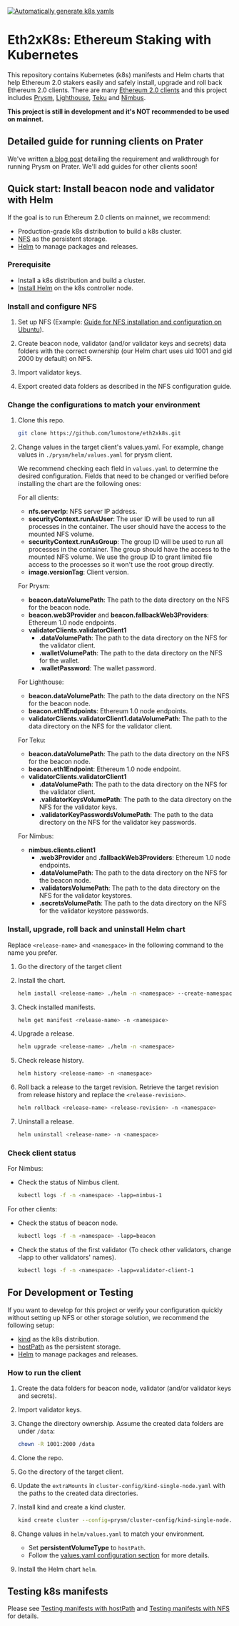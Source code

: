 [![Automatically generate k8s yamls](https://github.com/lumostone/eth2xk8s/actions/workflows/helm-yaml-generation.yml/badge.svg?branch=master)](https://github.com/lumostone/eth2xk8s/actions/workflows/helm-yaml-generation.yml)

# Eth2xK8s: Ethereum Staking with Kubernetes

This repository contains Kubernetes (k8s) manifests and Helm charts that help Ethereum 2.0 stakers easily and safely install, upgrade and roll back Ethereum 2.0 clients. There are many [Ethereum 2.0 clients](https://ethereum.org/en/eth2/get-involved/#clients) and this project includes [Prysm](https://github.com/prysmaticlabs/prysm), [Lighthouse](https://github.com/sigp/lighthouse), [Teku](https://github.com/ConsenSys/teku/) and [Nimbus](https://github.com/status-im/nimbus-eth2).

**This project is still in development and it's NOT recommended to be used on mainnet.**

## Detailed guide for running clients on Prater

We've written [a blog post](https://lumostone.com/en/posts/eth2-staking-with-k8s/) detailing the requirement and walkthrough for running Prysm on Prater. We'll add guides for other clients soon!

## Quick start: Install beacon node and validator with Helm

If the goal is to run Ethereum 2.0 clients on mainnet, we recommend:

- Production-grade k8s distribution to build a k8s cluster.
- [NFS](https://en.wikipedia.org/wiki/Network_File_System) as the persistent storage.
- [Helm](https://helm.sh/) to manage packages and releases.

### Prerequisite

- Install a k8s distribution and build a cluster.
- [Install Helm](https://helm.sh/docs/intro/install/) on the k8s controller node.

### Install and configure NFS

1. Set up NFS (Example: [Guide for NFS installation and configuration on Ubuntu](https://ubuntu.com/server/docs/service-nfs)).

2. Create beacon node, validator (and/or validator keys and secrets) data folders with the correct ownership (our Helm chart uses uid 1001 and gid 2000 by default) on NFS.

3. Import validator keys.

4. Export created data folders as described in the NFS configuration guide.

### Change the configurations to match your environment

1. Clone this repo.

    ```bash
    git clone https://github.com/lumostone/eth2xk8s.git
    ```

2. Change values in the target client's values.yaml. For example, change values in `./prysm/helm/values.yaml` for prysm client.

    We recommend checking each field in `values.yaml` to determine the desired configuration. Fields that need to be changed or verified before installing the chart are the following ones:

    For all clients:
    - **nfs.serverIp**: NFS server IP address.
    - **securityContext.runAsUser**: The user ID will be used to run all processes in the container. The user should have the access to the mounted NFS volume.
    - **securityContext.runAsGroup**: The group ID will be used to run all processes in the container. The group should have the access to the mounted NFS volume. We use the group ID to grant limited file access to the processes so it won't use the root group directly.
    - **image.versionTag**: Client version.

    For Prysm:
    - **beacon.dataVolumePath**: The path to the data directory on the NFS for the beacon node.
    - **beacon.web3Provider** and **beacon.fallbackWeb3Providers**: Ethereum 1.0 node endpoints.
    - **validatorClients.validatorClient1**
      - **.dataVolumePath**: The path to the data directory on the NFS for the validator client.
      - **.walletVolumePath**: The path to the data directory on the NFS for the wallet.
      - **.walletPassword**: The wallet password.

    For Lighthouse:
    - **beacon.dataVolumePath**: The path to the data directory on the NFS for the beacon node.
    - **beacon.eth1Endpoints**: Ethereum 1.0 node endpoints.
    - **validatorClients.validatorClient1.dataVolumePath**: The path to the data directory on the NFS for the validator client.

    For Teku:
    - **beacon.dataVolumePath**: The path to the data directory on the NFS for the beacon node.
    - **beacon.eth1Endpoint**: Ethereum 1.0 node endpoint.
    - **validatorClients.validatorClient1**
      - **.dataVolumePath**: The path to the data directory on the NFS for the validator client.
      - **.validatorKeysVolumePath**: The path to the data directory on the NFS for the validator keys.
      - **.validatorKeyPasswordsVolumePath**: The path to the data directory on the NFS for the validator key passwords.

    For Nimbus:
    - **nimbus.clients.client1**
      - **.web3Provider** and **.fallbackWeb3Providers**: Ethereum 1.0 node endpoints.
      - **.dataVolumePath**: The path to the data directory on the NFS for the beacon node.
      - **.validatorsVolumePath**: The path to the data directory on the NFS for the validator keystores.
      - **.secretsVolumePath**: The path to the data directory on the NFS for the validator keystore passwords.

### Install, upgrade, roll back and uninstall Helm chart

Replace `<release-name>` and `<namespace>` in the following command to the name you prefer.

1. Go the directory of the target client

2. Install the chart.

   ```bash
   helm install <release-name> ./helm -n <namespace> --create-namespace
   ```

3. Check installed manifests.

   ```bash
   helm get manifest <release-name> -n <namespace>
   ```

4. Upgrade a release.

   ```bash
   helm upgrade <release-name> ./helm -n <namespace>
   ```

5. Check release history.

   ```bash
   helm history <release-name> -n <namespace>
   ```

6. Roll back a release to the target revision. Retrieve the target revision from release history and replace the `<release-revision>`.

   ```bash
   helm rollback <release-name> <release-revision> -n <namespace>
   ```

7. Uninstall a release.

   ```bash
   helm uninstall <release-name> -n <namespace>
   ```

### Check client status

For Nimbus:

- Check the status of Nimbus client.

   ```bash
   kubectl logs -f -n <namespace> -lapp=nimbus-1
   ```

For other clients:

- Check the status of beacon node.

   ```bash
   kubectl logs -f -n <namespace> -lapp=beacon
   ```

- Check the status of the first validator (To check other validators, change -lapp to other validators' names).

   ```bash
   kubectl logs -f -n <namespace> -lapp=validator-client-1
   ```

## For Development or Testing

If you want to develop for this project or verify your configuration quickly without setting up NFS or other storage solution, we recommend the following setup:

- [kind](https://kind.sigs.k8s.io/) as the k8s distribution.
- [hostPath](https://kubernetes.io/docs/concepts/storage/volumes/#hostpath) as the persistent storage.
- [Helm](https://helm.sh/) to manage packages and releases.

### How to run the client

1. Create the data folders for beacon node, validator (and/or validator keys and secrets).

2. Import validator keys.

3. Change the directory ownership. Assume the created data folders are under `/data`:

   ```bash
   chown -R 1001:2000 /data
   ```

4. Clone the repo.

5. Go the directory of the target client.

6. Update the `extraMounts` in `cluster-config/kind-single-node.yaml` with the paths to the created data directories.

7. Install kind and create a kind cluster.

   ```bash
   kind create cluster --config=prysm/cluster-config/kind-single-node.yaml 
   ```

8. Change values in `helm/values.yaml` to match your environment.

   - Set **persistentVolumeType** to `hostPath`.
   - Follow the [values.yaml configuration section](#change-the-configurations-to-match-your-environment) for more details.

9. Install the Helm chart `helm`.

## Testing k8s manifests

Please see [Testing manifests with hostPath](https://github.com/lumostone/eth2xk8s/blob/master/testing-with-host-path.md) and [Testing manifests with NFS](https://github.com/lumostone/eth2xk8s/blob/master/testing-with-nfs.md) for details.
